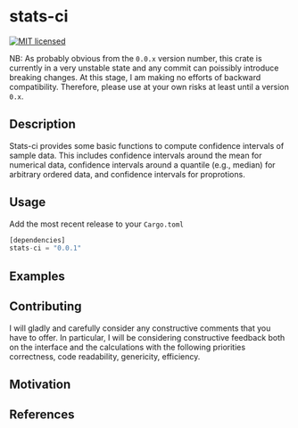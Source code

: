 # stats-ci

[![MIT licensed](https://img.shields.io/badge/license-MIT-blue.svg)](./LICENSE.md)

NB: As probably obvious from the `0.0.x` version number, this crate is currently in a very unstable state and any commit can poissibly introduce breaking changes. At this stage, I am making no efforts of backward compatibility. Therefore, please use at your own risks at least until a version `0.x`. 

## Description

Stats-ci provides some basic functions to compute confidence intervals of sample data.
This includes confidence intervals around the mean for numerical data, confidence intervals around a quantile (e.g., median) for arbitrary ordered data, and confidence intervals for proprotions.

## Usage

Add the most recent release to your `Cargo.toml`

```Rust
[dependencies]
stats-ci = "0.0.1"
```

## Examples

## Contributing

I will gladly and carefully consider any constructive comments that you have to offer.
In particular, I will be considering constructive feedback both on the interface and the calculations
with the following priorities correctness, code readability, genericity, efficiency.


## Motivation


## References


